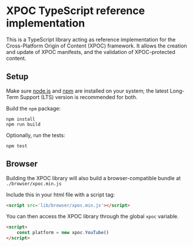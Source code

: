 # XPOC TypeScript reference implementation

This is a TypeScript library acting as reference implementation for the Cross-Platform Origin of Content (XPOC) framework. It allows the creation and update of XPOC manifests, and the validation of XPOC-protected content.

## Setup

Make sure [node.js](https://nodejs.org/) and [npm](https://docs.npmjs.com/downloading-and-installing-node-js-and-npm) are installed on your system; the latest Long-Term Support (LTS) version is recommended for both. 

Build the `npm` package:
```
npm install
npm run build
```

Optionally, run the tests:
```
npm test
```

## Browser

Building the XPOC library will also build a browser-compatible bundle at `./browser/xpoc.min.js`

Include this in your html file with a script tag:
```html
<script src='lib/browser/xpoc.min.js'></script>
```

You can then access the XPOC library through the global `xpoc` variable.
```html
<script>
    const platform = new xpoc.YouTube()
</script>
```